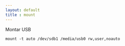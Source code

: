 ```yaml
---
layout: default
title : mount
---
```

Montar USB

    mount -t auto /dev/sdb1 /media/usb0 rw,user,noauto
